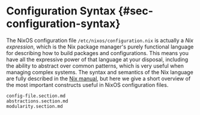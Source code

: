 # Configuration Syntax {#sec-configuration-syntax}

The NixOS configuration file `/etc/nixos/configuration.nix` is actually
a *Nix expression*, which is the Nix package manager's purely functional
language for describing how to build packages and configurations. This
means you have all the expressive power of that language at your
disposal, including the ability to abstract over common patterns, which
is very useful when managing complex systems. The syntax and semantics
of the Nix language are fully described in the [Nix
manual](https://nix.dev/manual/nix/stable/#chap-writing-nix-expressions), but
here we give a short overview of the most important constructs useful in
NixOS configuration files.

```{=include=} sections
config-file.section.md
abstractions.section.md
modularity.section.md
```
